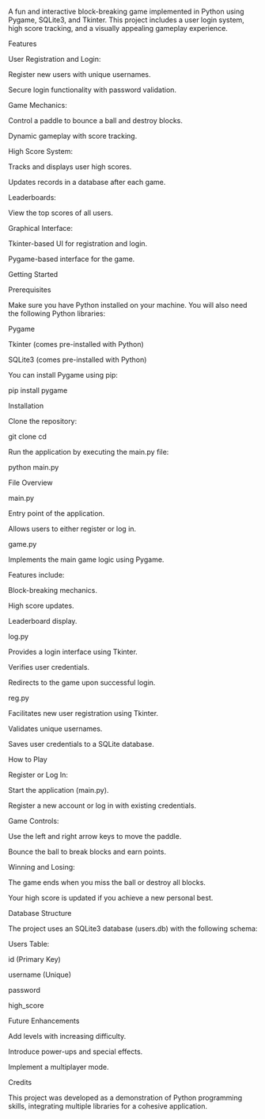 A fun and interactive block-breaking game implemented in Python using Pygame, SQLite3, and Tkinter. This project includes a user login system, high score tracking, and a visually appealing gameplay experience.

Features

User Registration and Login:

Register new users with unique usernames.

Secure login functionality with password validation.

Game Mechanics:

Control a paddle to bounce a ball and destroy blocks.

Dynamic gameplay with score tracking.

High Score System:

Tracks and displays user high scores.

Updates records in a database after each game.

Leaderboards:

View the top scores of all users.

Graphical Interface:

Tkinter-based UI for registration and login.

Pygame-based interface for the game.

Getting Started

Prerequisites

Make sure you have Python installed on your machine. You will also need the following Python libraries:

Pygame

Tkinter (comes pre-installed with Python)

SQLite3 (comes pre-installed with Python)

You can install Pygame using pip:

pip install pygame

Installation

Clone the repository:

git clone <repository-url>
cd <repository-folder>

Run the application by executing the main.py file:

python main.py

File Overview

main.py

Entry point of the application.

Allows users to either register or log in.

game.py

Implements the main game logic using Pygame.

Features include:

Block-breaking mechanics.

High score updates.

Leaderboard display.

log.py

Provides a login interface using Tkinter.

Verifies user credentials.

Redirects to the game upon successful login.

reg.py

Facilitates new user registration using Tkinter.

Validates unique usernames.

Saves user credentials to a SQLite database.

How to Play

Register or Log In:

Start the application (main.py).

Register a new account or log in with existing credentials.

Game Controls:

Use the left and right arrow keys to move the paddle.

Bounce the ball to break blocks and earn points.

Winning and Losing:

The game ends when you miss the ball or destroy all blocks.

Your high score is updated if you achieve a new personal best.

Database Structure

The project uses an SQLite3 database (users.db) with the following schema:

Users Table:

id (Primary Key)

username (Unique)

password

high_score

Future Enhancements

Add levels with increasing difficulty.

Introduce power-ups and special effects.

Implement a multiplayer mode.

Credits

This project was developed as a demonstration of Python programming skills, integrating multiple libraries for a cohesive application.